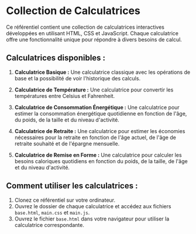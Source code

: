 # Collection de Calculatrices

Ce référentiel contient une collection de calculatrices interactives développées en utilisant HTML, CSS et JavaScript. Chaque calculatrice offre une fonctionnalité unique pour répondre à divers besoins de calcul.

## Calculatrices disponibles :

1. **Calculatrice Basique :** Une calculatrice classique avec les opérations de base et la possibilité de voir l'historique des calculs.

2. **Calculatrice de Température :** Une calculatrice pour convertir les températures entre Celsius et Fahrenheit.

3. **Calculatrice de Consommation Énergétique :** Une calculatrice pour estimer la consommation énergétique quotidienne en fonction de l'âge, du poids, de la taille et du niveau d'activité.

4. **Calculatrice de Retraite :** Une calculatrice pour estimer les économies nécessaires pour la retraite en fonction de l'âge actuel, de l'âge de retraite souhaité et de l'épargne mensuelle.

5. **Calculatrice de Remise en Forme :** Une calculatrice pour calculer les besoins caloriques quotidiens en fonction du poids, de la taille, de l'âge et du niveau d'activité.

## Comment utiliser les calculatrices :

1. Clonez ce référentiel sur votre ordinateur.
2. Ouvrez le dossier de chaque calculatrice et accédez aux fichiers `base.html`, `main.css` et `main.js`.
3. Ouvrez le fichier `base.html` dans votre navigateur pour utiliser la calculatrice correspondante.
